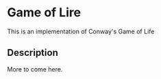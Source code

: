 # Game of Lire

This is an implementation of Conway's Game of Life

## Description

More to come here.
